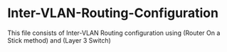 # Inter-VLAN-Routing-Configuration
This file consists of Inter-VLAN Routing configuration using (Router On a Stick method) and (Layer 3 Switch)
